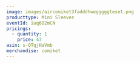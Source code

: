 ```yaml
---
image: images/aircomiket3fadddhwegggggteset.png
producttype: Mini Sleeves
eventId: iuq6O2mCN
pricings:
  - quantity: 1
    price: 47
asin: s-QTqjHaVmb
merchandise: comiket
---
```

